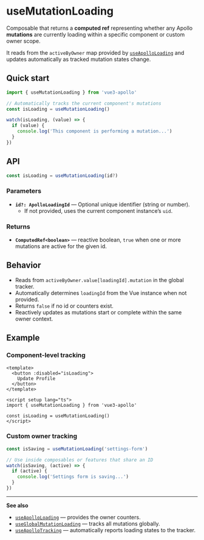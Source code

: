 # useMutationLoading

Composable that returns a **computed ref** representing whether any Apollo **mutations** are currently loading within a specific component or custom owner scope.

It reads from the `activeByOwner` map provided by [`useApolloLoading`](../useApolloLoading) and updates automatically as tracked mutation states change.

## Quick start

```ts
import { useMutationLoading } from 'vue3-apollo'

// Automatically tracks the current component's mutations
const isLoading = useMutationLoading()

watch(isLoading, (value) => {
  if (value) {
    console.log('This component is performing a mutation...')
  }
})
```

## API

```ts
const isLoading = useMutationLoading(id?)
```

### Parameters
- **`id?: ApolloLoadingId`** — Optional unique identifier (string or number).
  - If not provided, uses the current component instance’s `uid`.

### Returns
- **`ComputedRef<boolean>`** — reactive boolean, `true` when one or more mutations are active for the given id.

## Behavior
- Reads from `activeByOwner.value[loadingId].mutation` in the global tracker.
- Automatically determines `loadingId` from the Vue instance when not provided.
- Returns `false` if no id or counters exist.
- Reactively updates as mutations start or complete within the same owner context.

## Example

### Component-level tracking
```vue
<template>
  <button :disabled="isLoading">
    Update Profile
  </button>
</template>

<script setup lang="ts">
import { useMutationLoading } from 'vue3-apollo'

const isLoading = useMutationLoading()
</script>
```

### Custom owner tracking
```ts
const isSaving = useMutationLoading('settings-form')

// Use inside composables or features that share an ID
watch(isSaving, (active) => {
  if (active) {
    console.log('Settings form is saving...')
  }
})
```

---

**See also**
- [`useApolloLoading`](../useApolloLoading) — provides the owner counters.
- [`useGlobalMutationLoading`](../useGlobalMutationLoading) — tracks all mutations globally.
- [`useApolloTracking`](../useApolloTracking) — automatically reports loading states to the tracker.